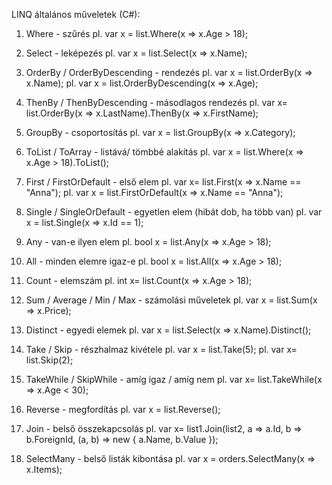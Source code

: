 LINQ általános műveletek (C#):

1. Where - szűrés
   pl. var x = list.Where(x => x.Age > 18);

2. Select - leképezés
   pl. var x = list.Select(x => x.Name);

3. OrderBy / OrderByDescending - rendezés
   pl. var x = list.OrderBy(x => x.Name);
   pl. var x = list.OrderByDescending(x => x.Age);

4. ThenBy / ThenByDescending - másodlagos rendezés
   pl. var x= list.OrderBy(x => x.LastName).ThenBy(x => x.FirstName);

5. GroupBy - csoportosítás
   pl. var x = list.GroupBy(x => x.Category);

6. ToList / ToArray - listává/ tömbbé alakítás
   pl. var x = list.Where(x => x.Age > 18).ToList();

7. First / FirstOrDefault - első elem
   pl. var x= list.First(x => x.Name == "Anna");
   pl. var x = list.FirstOrDefault(x => x.Name == "Anna");

8. Single / SingleOrDefault - egyetlen elem (hibát dob, ha több van)
   pl. var x = list.Single(x => x.Id == 1);

9. Any - van-e ilyen elem
   pl. bool x = list.Any(x => x.Age > 18);

10. All - minden elemre igaz-e
    pl. bool x = list.All(x => x.Age > 18);

11. Count - elemszám
    pl. int x= list.Count(x => x.Age > 18);

12. Sum / Average / Min / Max - számolási műveletek
    pl. var x = list.Sum(x => x.Price);

13. Distinct - egyedi elemek
    pl. var x = list.Select(x => x.Name).Distinct();

14. Take / Skip - részhalmaz kivétele
    pl. var x = list.Take(5);
    pl. var x= list.Skip(2);

15. TakeWhile / SkipWhile - amíg igaz / amíg nem
    pl. var x= list.TakeWhile(x => x.Age < 30);

16. Reverse - megfordítás
    pl. var x = list.Reverse();

17. Join - belső összekapcsolás
    pl. var x= list1.Join(list2,
                                a => a.Id,
                                b => b.ForeignId,
                                (a, b) => new { a.Name, b.Value });

18. SelectMany - belső listák kibontása
    pl. var x = orders.SelectMany(x => x.Items);
